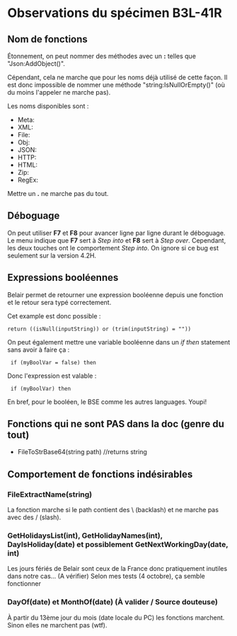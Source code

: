 # Observations du spécimen B3L-41R
## Nom de fonctions
Étonnement, on peut nommer des méthodes avec un <b>:</b> telles que "Json:AddObject()".

Cépendant, cela ne marche que pour les noms déjà utilisé de cette façon. Il est donc impossible de nommer une méthode "string:IsNullOrEmpty()" (où du moins l'appeler ne marche pas).

Les noms disponibles sont :
 - Meta:
 - XML:
 - File:
 - Obj:
 - JSON:
 - HTTP:
 - HTML:
 - Zip:
 - RegEx:

 Mettre un <b>.</b> ne marche pas du tout.

 ## Déboguage
 On peut utiliser <b>F7</b> et <b>F8</b> pour avancer ligne par ligne durant le déboguage. 
 Le menu indique que <b>F7</b> sert à <i>Step into</i> et <b>F8</b> sert à <i>Step over</i>. Cependant, les deux touches ont le comportement <i>Step into</i>. On ignore si ce bug est seulement sur la version 4.2H.

 ## Expressions booléennes
 Belair permet de retourner une expression booléenne depuis une fonction et le retour sera typé correctement.

 Cet example est donc possible :
 ```
 return ((isNull(inputString)) or (trim(inputString) = ""))
 ```

 On peut également mettre une variable booléenne dans un <i>if then</i> statement sans avoir à faire ça :

 ```
  if (myBoolVar = false) then
 ```
 Donc l'expression est valable :
 ```
  if (myBoolVar) then
 ```

 En bref, pour le booléen, le BSE comme les autres languages. Youpi!

  ## Fonctions qui ne sont PAS dans la doc (genre du tout)
 - FileToStrBase64(string path) //returns string


 ## Comportement de fonctions indésirables
 ### FileExtractName(string)
 La fonction marche si le path contient des \ (backlash) et ne marche pas avec des / (slash).

 ### GetHolidaysList(int), GetHolidayNames(int), DayIsHoliday(date) et possiblement GetNextWorkingDay(date, int)
 Les jours fériés de Belair sont ceux de la France donc pratiquement inutiles dans notre cas... (A vérifier)
 Selon mes tests (4 octobre), ça semble fonctionner

 ### DayOf(date) et MonthOf(date) (À valider / Source douteuse)
 À partir du 13ème jour du mois (date locale du PC) les fonctions marchent.
 Sinon elles ne marchent pas (wtf).